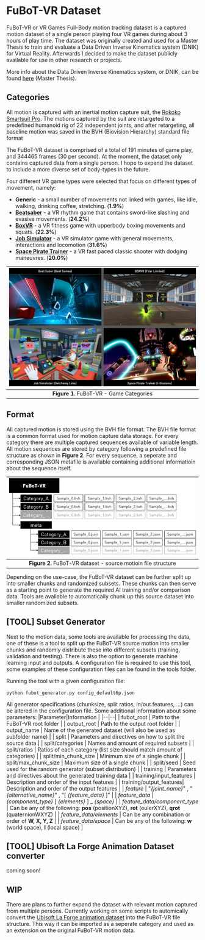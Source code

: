# FuBoT-VR Dataset

FuBoT-VR or VR Games Full-Body motion tracking dataset is a captured motion dataset of a single person playing four VR games during about 3 hours of play time. The dataset was originally created and used for a Master Thesis to train and evaluate a Data Driven Inverse Kinematics system (DNIK) for Virtual Reality. Afterwards I decided to make the dataset publicly available for use in other research or projects. 

More info about the Data Driven Inverse Kinematics system, or DNIK, can be found [here](https://edubuas-my.sharepoint.com/:b:/g/personal/204354_buas_nl/Ea7vM60RzQZBu6uib6YnGZkBSK-WE25cj45EO-K70u6WnQ?e=GrgWzU) (Master Thesis). 


## Categories

All motion is captured with an inertial motion capture suit, the [Rokoko Smartsuit Pro](https://www.rokoko.com/). The motions captured by the suit are retargeted to a predefined humanoid rig of 22 independent joints, and after retargeting, all baseline motion was saved in the BVH (Biovision Hierarchy) standard file format

The FuBoT-VR dataset is comprised of a total of 191 minutes of game play, and 344465 frames (30 per second). At the moment, the dataset only contains captured data from a single person. I hope to expand the dataset to include a more diverse set of body-types in the future.

Four different VR game types were selected that focus on different types of movement, namely:

 - **Generic** - a small number of movements not linked with games, like idle, walking, drinking coffee, stretching. (**1.9%**)
 - **[Beatsaber](https://beatsaber.com/)** - a VR rhythm game that contains sword-like slashing and evasive movements. (**24.2%**)
 - **[BoxVR](https://store.steampowered.com/app/641960/BOXVR/)** - a VR fitness game with upperbody boxing movements and squats. (**22.3%**)
 - **[Job Simulator](https://jobsimulatorgame.com/)** - a VR simulator game with general movements, interactions and locomotion (**31.6%**)
 - **[Space Pirate Trainer](https://www.spacepiratetrainer.com/)** - a VR fast paced classic shooter with dodging maneuvres. (**20.0%**)

| ![FuBoT-VR dataset - source motion file structure](_img/fig1.png) | 
|:--:| 
| **Figure 1.** FuBoT-VR - Game Categories |

## Format
All captured motion is stored using the BVH file format. The BVH file format is a common format used for motion capture data storage. For every category there are multiple captured sequences available of variable length. All motion sequences are stored by category following a predefined file structure as shown in **Figure 2**. For every sequence, a seperate and corresponding JSON metafile is available containing additional informatioin about the sequence itself.



| ![FuBoT-VR dataset - source motioin file structure](_img/fig2.png) | 
|:--:| 
| **Figure 2.** FuBoT-VR dataset - source motioin file structure |

Depending on the use-case, the FuBoT-VR dataset can be further split up into smaller chunks and randomized subsets. These chunks can then serve as a starting point to generate the required AI training and/or comparison data. Tools are available to automatically chunk up this source dataset into smaller randomized subsets.

## [TOOL] Subset Generator

Next to the motion data, some tools are available for processing the data, one of these is a tool to split up the FuBoT-VR source motion into smaller chunks and randomly distribute these into different subsets (training, validation and testing). There is also the option to generate machine learning input and outputs.
A configuration file is required to use this tool, some examples of these configuration files can be found in the tools folder.

Running the tool with a given configuration file:

    python fubot_generator.py config_default6p.json

All generator specifications (chunksize, split ratios, in/out features, ...) can be altered in the configuration file.
Some additional information about some parameters:
|Parameter|Information  |
|--|--|
| fubot_root | Path to the FuBoT-VR root folder |
| output_root | Path to the output root folder |
| output_name | Name of the generated dataset (will also be used as subfolder name) |
| split | Parameters and directives on how to split the source data |
| split/categories | Names and amount of required subsets |
| split/ratios | Ratios of each category (list size should match amount of categories) |
| split/min_chunk_size | Minimum size of a single chunk |
| split/max_chunk_size | Maximum size of a single chunk |
| split/seed | Seed used for the random generator (subset distribution) |
| training | Parameters and directives about the generated training data |
| training/input_features | Description and order of the input features |
| training/output_features| Description and order of the output features |
| *feature* | "*{joint_name}*" , "*{alternative_name}*" , "[ *{feature_data}* ]" |
| *feature_data* | *{component_type}* [ *{elements}* ] _ *{space}* |
| *feature_data/component_type* | Can be any of the following: **pos** (positionXYZ), **rot** (eulerXYZ), **qrot** (quaternionWXYZ) |
| *feature_data/elements* | Can be any combination or order of **W, X, Y, Z** |
| *feature_data/space* | Can be any of the following: **w** (world space), **l** (local space) |

## [TOOL] Ubisoft La Forge Animation Dataset converter
coming soon!

## WIP

There are plans to further expand the dataset with relevant motion captured from multiple persons.
Currently working on some scripts to automically convert the [Ubisoft La Forge animation dataset](https://github.com/ubisoft/ubisoft-laforge-animation-dataset) into the FuBoT-VR file structure. This way it can be imported as a seperate category and used as an extension on the original FuBoT-VR motion data.